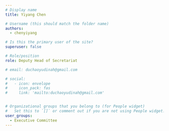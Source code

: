 ```yaml
---
# Display name
title: Yiyang Chen

# Username (this should match the folder name)
authors:
  - chenyiyang

# Is this the primary user of the site?
superuser: false

# Role/position
role: Deputy Head of Secretariat

# email: duchaoyudinah@gmail.com

# social:
#   - icon: envelope
#     icon_pack: fas
#     link: 'mailto:duchaoyudinah@gmail.com'


# Organizational groups that you belong to (for People widget)
#   Set this to `[]` or comment out if you are not using People widget.
user_groups:
  - Executive Committee
---
```

